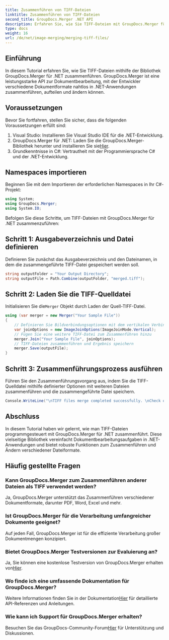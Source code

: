 ```yaml
---
title: Zusammenführen von TIFF-Dateien
linktitle: Zusammenführen von TIFF-Dateien
second_title: GroupDocs.Merger .NET API
description: Erfahren Sie, wie Sie TIFF-Dateien mit GroupDocs.Merger für .NET zusammenführen. Fügen Sie Dokumente nahtlos in Ihren .NET-Anwendungen zusammen, teilen Sie sie auf und ändern Sie sie.
type: docs
weight: 16
url: /de/net/image-merging/merging-tiff-files/
---
```

## Einführung
In diesem Tutorial erfahren Sie, wie Sie TIFF-Dateien mithilfe der Bibliothek GroupDocs.Merger für .NET zusammenführen. GroupDocs.Merger ist eine leistungsstarke API zur Dokumentbearbeitung, mit der Entwickler verschiedene Dokumentformate nahtlos in .NET-Anwendungen zusammenführen, aufteilen und ändern können.
## Voraussetzungen
Bevor Sie fortfahren, stellen Sie sicher, dass die folgenden Voraussetzungen erfüllt sind:
1. Visual Studio: Installieren Sie Visual Studio IDE für die .NET-Entwicklung.
2. GroupDocs.Merger für .NET: Laden Sie die GroupDocs.Merger-Bibliothek herunter und installieren Sie sie[Hier](https://releases.groupdocs.com/merger/net/).
3. Grundkenntnisse in C#: Vertrautheit mit der Programmiersprache C# und der .NET-Entwicklung.

## Namespaces importieren
Beginnen Sie mit dem Importieren der erforderlichen Namespaces in Ihr C#-Projekt:
```csharp
using System; 
using GroupDocs.Merger;
using System.IO;
```

Befolgen Sie diese Schritte, um TIFF-Dateien mit GroupDocs.Merger für .NET zusammenzuführen:
## Schritt 1: Ausgabeverzeichnis und Datei definieren
Definieren Sie zunächst das Ausgabeverzeichnis und den Dateinamen, in dem die zusammengeführte TIFF-Datei gespeichert werden soll.
```csharp
string outputFolder = "Your Output Directory";
string outputFile = Path.Combine(outputFolder, "merged.tiff");
```
## Schritt 2: Laden Sie die TIFF-Quelldatei
 Initialisieren Sie die`Merger` Objekt durch Laden der Quell-TIFF-Datei.
```csharp
using (var merger = new Merger("Your Sample File"))
{
    // Definieren Sie Bildverbindungsoptionen mit dem vertikalen Verbindungsmodus
    var joinOptions = new ImageJoinOptions(ImageJoinMode.Vertical);
    // Fügen Sie eine weitere TIFF-Datei zum Zusammenführen hinzu
    merger.Join("Your Sample File", joinOptions);
    // TIFF-Dateien zusammenführen und Ergebnis speichern
    merger.Save(outputFile);
}
```
## Schritt 3: Zusammenführungsprozess ausführen
Führen Sie den Zusammenführungsvorgang aus, indem Sie die TIFF-Quelldatei mithilfe definierter Optionen mit weiteren Dateien zusammenführen und die zusammengeführte Datei speichern.
```csharp
Console.WriteLine("\nTIFF files merge completed successfully. \nCheck output in {0}", outputFolder);
```

## Abschluss
In diesem Tutorial haben wir gelernt, wie man TIFF-Dateien programmgesteuert mit GroupDocs.Merger für .NET zusammenführt. Diese vielseitige Bibliothek vereinfacht Dokumentbearbeitungsaufgaben in .NET-Anwendungen und bietet robuste Funktionen zum Zusammenführen und Ändern verschiedener Dateiformate.

## Häufig gestellte Fragen
### Kann GroupDocs.Merger zum Zusammenführen anderer Dateien als TIFF verwendet werden?
Ja, GroupDocs.Merger unterstützt das Zusammenführen verschiedener Dokumentformate, darunter PDF, Word, Excel und mehr.
### Ist GroupDocs.Merger für die Verarbeitung umfangreicher Dokumente geeignet?
Auf jeden Fall, GroupDocs.Merger ist für die effiziente Verarbeitung großer Dokumentmengen konzipiert.
### Bietet GroupDocs.Merger Testversionen zur Evaluierung an?
 Ja, Sie können eine kostenlose Testversion von GroupDocs.Merger erhalten von[Hier](https://releases.groupdocs.com/).
### Wo finde ich eine umfassende Dokumentation für GroupDocs.Merger?
 Weitere Informationen finden Sie in der Dokumentation[Hier](https://reference.groupdocs.com/merger/net/) für detaillierte API-Referenzen und Anleitungen.
### Wie kann ich Support für GroupDocs.Merger erhalten?
 Besuchen Sie das GroupDocs-Community-Forum[Hier](https://forum.groupdocs.com/c/merger/32) für Unterstützung und Diskussionen.